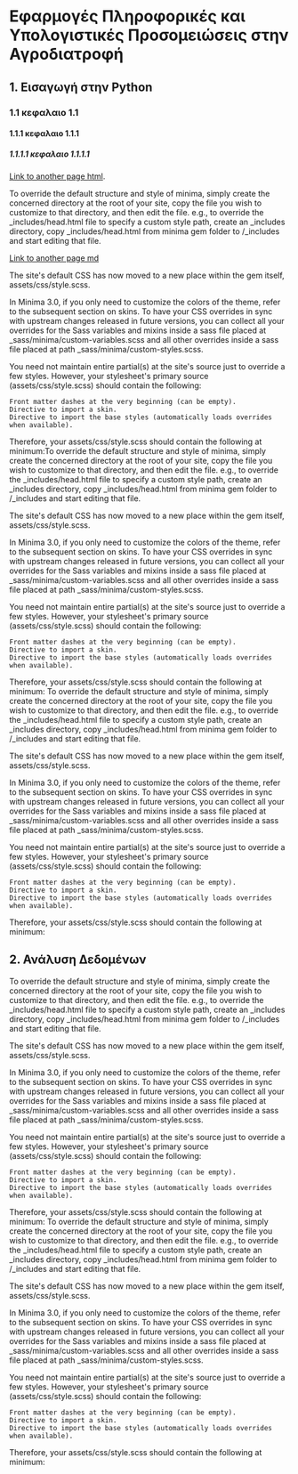 # Εφαρμογές Πληροφορικές και Υπολογιστικές Προσομειώσεις στην Αγροδιατροφή

## 1. Εισαγωγή στην Python
### 1.1 κεφαλαιο 1.1
#### 1.1.1 κεφαλαιο 1.1.1
##### 1.1.1.1 κεφαλαιο 1.1.1.1

[Link to another page html](./chapter1b.html).



To override the default structure and style of minima, simply create the concerned directory at the root of your site, copy the file you wish to customize to that directory, and then edit the file. e.g., to override the _includes/head.html file to specify a custom style path, create an _includes directory, copy _includes/head.html from minima gem folder to <yoursite>/_includes and start editing that file.

    
[Link to another page md](./chapter1b.md)
    
    
The site's default CSS has now moved to a new place within the gem itself, assets/css/style.scss.

In Minima 3.0, if you only need to customize the colors of the theme, refer to the subsequent section on skins. To have your CSS overrides in sync with upstream changes released in future versions, you can collect all your overrides for the Sass variables and mixins inside a sass file placed at _sass/minima/custom-variables.scss and all other overrides inside a sass file placed at path _sass/minima/custom-styles.scss.

You need not maintain entire partial(s) at the site's source just to override a few styles. However, your stylesheet's primary source (assets/css/style.scss) should contain the following:

    Front matter dashes at the very beginning (can be empty).
    Directive to import a skin.
    Directive to import the base styles (automatically loads overrides when available).

Therefore, your assets/css/style.scss should contain the following at minimum:To override the default structure and style of minima, simply create the concerned directory at the root of your site, copy the file you wish to customize to that directory, and then edit the file. e.g., to override the _includes/head.html file to specify a custom style path, create an _includes directory, copy _includes/head.html from minima gem folder to <yoursite>/_includes and start editing that file.

The site's default CSS has now moved to a new place within the gem itself, assets/css/style.scss.

In Minima 3.0, if you only need to customize the colors of the theme, refer to the subsequent section on skins. To have your CSS overrides in sync with upstream changes released in future versions, you can collect all your overrides for the Sass variables and mixins inside a sass file placed at _sass/minima/custom-variables.scss and all other overrides inside a sass file placed at path _sass/minima/custom-styles.scss.

You need not maintain entire partial(s) at the site's source just to override a few styles. However, your stylesheet's primary source (assets/css/style.scss) should contain the following:

    Front matter dashes at the very beginning (can be empty).
    Directive to import a skin.
    Directive to import the base styles (automatically loads overrides when available).

Therefore, your assets/css/style.scss should contain the following at minimum:
To override the default structure and style of minima, simply create the concerned directory at the root of your site, copy the file you wish to customize to that directory, and then edit the file. e.g., to override the _includes/head.html file to specify a custom style path, create an _includes directory, copy _includes/head.html from minima gem folder to <yoursite>/_includes and start editing that file.

The site's default CSS has now moved to a new place within the gem itself, assets/css/style.scss.

In Minima 3.0, if you only need to customize the colors of the theme, refer to the subsequent section on skins. To have your CSS overrides in sync with upstream changes released in future versions, you can collect all your overrides for the Sass variables and mixins inside a sass file placed at _sass/minima/custom-variables.scss and all other overrides inside a sass file placed at path _sass/minima/custom-styles.scss.

You need not maintain entire partial(s) at the site's source just to override a few styles. However, your stylesheet's primary source (assets/css/style.scss) should contain the following:

    Front matter dashes at the very beginning (can be empty).
    Directive to import a skin.
    Directive to import the base styles (automatically loads overrides when available).

Therefore, your assets/css/style.scss should contain the following at minimum:

## 2. Ανάλυση Δεδομένων

To override the default structure and style of minima, simply create the concerned directory at the root of your site, copy the file you wish to customize to that directory, and then edit the file. e.g., to override the _includes/head.html file to specify a custom style path, create an _includes directory, copy _includes/head.html from minima gem folder to <yoursite>/_includes and start editing that file.

The site's default CSS has now moved to a new place within the gem itself, assets/css/style.scss.

In Minima 3.0, if you only need to customize the colors of the theme, refer to the subsequent section on skins. To have your CSS overrides in sync with upstream changes released in future versions, you can collect all your overrides for the Sass variables and mixins inside a sass file placed at _sass/minima/custom-variables.scss and all other overrides inside a sass file placed at path _sass/minima/custom-styles.scss.

You need not maintain entire partial(s) at the site's source just to override a few styles. However, your stylesheet's primary source (assets/css/style.scss) should contain the following:

    Front matter dashes at the very beginning (can be empty).
    Directive to import a skin.
    Directive to import the base styles (automatically loads overrides when available).

Therefore, your assets/css/style.scss should contain the following at minimum:
To override the default structure and style of minima, simply create the concerned directory at the root of your site, copy the file you wish to customize to that directory, and then edit the file. e.g., to override the _includes/head.html file to specify a custom style path, create an _includes directory, copy _includes/head.html from minima gem folder to <yoursite>/_includes and start editing that file.

The site's default CSS has now moved to a new place within the gem itself, assets/css/style.scss.

In Minima 3.0, if you only need to customize the colors of the theme, refer to the subsequent section on skins. To have your CSS overrides in sync with upstream changes released in future versions, you can collect all your overrides for the Sass variables and mixins inside a sass file placed at _sass/minima/custom-variables.scss and all other overrides inside a sass file placed at path _sass/minima/custom-styles.scss.

You need not maintain entire partial(s) at the site's source just to override a few styles. However, your stylesheet's primary source (assets/css/style.scss) should contain the following:

    Front matter dashes at the very beginning (can be empty).
    Directive to import a skin.
    Directive to import the base styles (automatically loads overrides when available).

Therefore, your assets/css/style.scss should contain the following at minimum:
